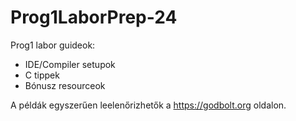 # Prog1LaborPrep-24

Prog1 labor guideok:
* IDE/Compiler setupok
* C tippek
* Bónusz resourceok

A példák egyszerűen leelenőrizhetők a https://godbolt.org oldalon.